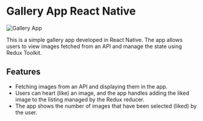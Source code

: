 # Gallery App React Native

![Gallery App](gallery_app_screenshot.png)

This is a simple gallery app developed in React Native. The app allows users to view images fetched from an API and manage the state using Redux Toolkit.

## Features

- Fetching images from an API and displaying them in the app.
- Users can heart (like) an image, and the app handles adding the liked image to the listing managed by the Redux reducer.
- The app shows the number of images that have been selected (liked) by the user.
